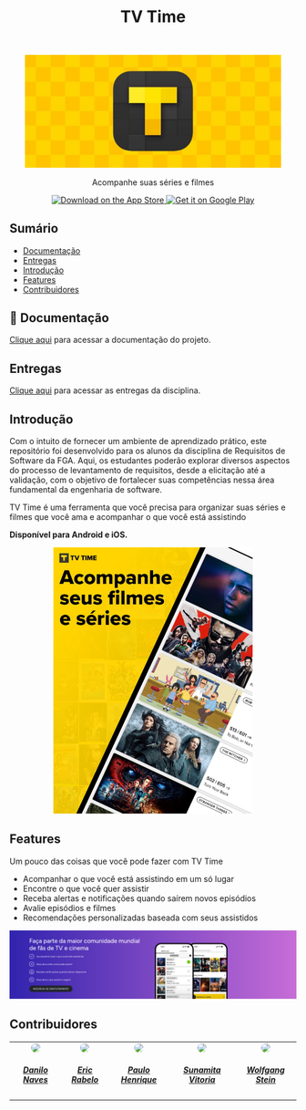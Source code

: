 <h1 align="center"> TV Time </h1> <br>
<p align="center">
  <a href="https://gitpoint.co/">
    <img alt="GitPoint" title="GitPoint" src="./readme/tvtime.jpeg" width="450">
  </a>
</p>

<p align="center">
  Acompanhe suas séries e filmes
</p>

<p align="center">
  <a href="https://itunes.apple.com/us/app/gitpoint/id1251245162?mt=8">
    <img alt="Download on the App Store" title="App Store" src="http://i.imgur.com/0n2zqHD.png" width="140">
  </a>

  <a href="https://play.google.com/store/apps/details?id=com.gitpoint">
    <img alt="Get it on Google Play" title="Google Play" src="http://i.imgur.com/mtGRPuM.png" width="140">
  </a>
</p>


## Sumário

- [Documentação](#Documentação)
- [Entregas](#Entregas)
- [Introdução](#Introdução)
- [Features](#Features)
- [Contribuidores](#Contribuidores)

## 🥗 Documentação

[Clique aqui](https://rabelzx.github.io/REQ-FGA-2024-1/) para acessar a documentação do projeto. 

## Entregas

[Clique aqui](https://rabelzx.github.io/REQ-FGA-2024-1/Entregas/entregas/) para acessar as entregas da disciplina. 

## Introdução

Com o intuito de fornecer um ambiente de aprendizado prático, este repositório foi desenvolvido para os alunos da disciplina de Requisitos de Software da FGA. Aqui, os estudantes poderão explorar diversos aspectos do processo de levantamento de requisitos, desde a elicitação até a validação, com o objetivo de fortalecer suas competências nessa área fundamental da engenharia de software.

TV Time é uma ferramenta que você precisa para organizar suas séries e filmes que você ama e acompanhar o que você está assistindo

**Disponível para Android e iOS.**

<p align="center">
  <img src = "./readme/tvtime.jpg" width=350>
</p>

## Features

Um pouco das coisas que você pode fazer com TV Time

* Acompanhar o que você está assistindo em um só lugar
* Encontre o que você quer assistir
* Receba alertas e notificações quando saírem novos episódios
* Avalie episódios e filmes
* Recomendações personalizadas baseada com seus assistidos

<p align="center">
  <img src = "./readme/capa.png" width=700>
</p>



## Contribuidores

<center>
<table style="margin-left: auto; margin-right: auto;">
    <tr>
    <td align="center">
            <a href="https://github.com/DaniloNavesS">
                <img style="border-radius: 50%;"         src="https://github.com/DaniloNavesS.png" width="150px;"/>
                <h5 class="text-center">Danilo Naves</h5>
            </a>
        </td>        
        <td align="center">
            <a href="https://github.com/rabelzx">
                <img style="border-radius: 50%;"         src="https://github.com/rabelzx.png" width="150px;"/>
                <h5 class="text-center">Eric Rabelo</h5>
            </a>
        </td>            
         <td align="center">
            <a href="https://github.com/paulomh">
                <img style="border-radius: 50%;"   src="https://github.com/paulomh.png" width="150px;"/>
                <h5 class="text-center">Paulo Henrique</h5>
            </a>
        </td>
        <td align="center">
            <a href="https://github.com/Sunamit">
                <img style="border-radius: 50%;"         src="https://github.com/Sunamit.png" width="150px;"/>
                <h5 class="text-center">Sunamita Vitoria</h5>
            </a>
        </td>
        <td align="center">
            <a href="https://github.com/WolffStein">
                <img style="border-radius: 50%;"         src="https://github.com/WolffStein.png" width="150px;"/>
                <h5 class="text-center">Wolfgang Stein</h5>
        </a>
        </td>
</table>







